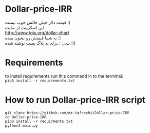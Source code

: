 # Dollar-price-IRR
قیمت دلار خیلی حالش خوب نیست :)</br> 
این اسکریپت از سایت
</br>
http://www.tgju.org/dollar-chart
</br>
به شما قیمتش رو نشون میده :)
</br>
پ.ن : برای یه بلاگ پست نوشته شده :))

# Requirements
to install requirements run this command in to the terminal:</br>
`pip3 install -r requirements.txt`


# How to run Dollar-price-IRR script
`git clone https://github.com/mr-tafreshi/Dollar-price-IRR`</br>
`cd Dollar-price-IRR`</br>
`pip3 install -r requirments.txt`</br>
`python3 main.py`



